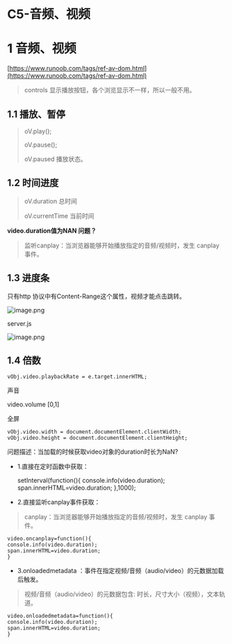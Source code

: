 # C5-音频、视频 
# 1 音频、视频

[https://www.runoob.com/tags/ref-av-dom.html](https://www.runoob.com/tags/ref-av-dom.html)

> controls 显示播放按钮，各个浏览显示不一样，所以一般不用。

## 1.1 播放、暂停

> oV.play();
> 
> oV.pause();
> 
> oV.paused        播放状态。

## 1.2 时间进度

> oV.duration    总时间
> 
> oV.currentTime    当前时间 

**video.duration值为NAN 问题？**

> 监听canplay：当浏览器能够开始播放指定的音频/视频时，发生 canplay 事件。

## 1.3 进度条

只有http 协议中有Content-Range这个属性，视频才能点击跳转。

![image.png](data/img/1599872663376-b671fcbb-8d23-47ff-9654-6019d5c48f77.png)

server.js

![image.png](data/img/1599872715009-276453ea-95e0-4b42-abba-96e42835d1ba.png)

## 1.4 倍数

    vObj.video.playbackRate = e.target.innerHTML;
    

声音

video.volume    [0,1]

全屏

    vObj.video.width = document.documentElement.clientWidth;
    vObj.video.height = document.documentElement.clientHeight;

问题描述：当加载的时候获取video对象的duration时长为NaN?

- 1.直接在定时函数中获取：

    setInterval(function(){
    console.info(video.duration);
    span.innerHTML=video.duration;
    },1000);

- 2.直接监听canplay事件获取：

> canplay：当浏览器能够开始播放指定的音频/视频时，发生 canplay 事件。

    video.oncanplay=function(){
    console.info(video.duration);
    span.innerHTML=video.duration;
    }

- 3.onloadedmetadata ：事件在指定视频/音频（audio/video）的元数据加载后触发。

> 视频/音频（audio/video）的元数据包含: 时长，尺寸大小（视频），文本轨道。

    video.onloadedmetadata=function(){
    console.info(video.duration);
    span.innerHTML=video.duration;
    }